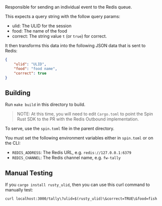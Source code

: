 Responsible for sending an individual event to the Redis queue.

This expects a query string with the follow query params:

- ulid: The ULID for the session
- food: The name of the food
- correct: The string value `t` (or `true`) for correct. 

It then transforms this data into the following JSON data that is sent to Redis:

```json
{
    "ulid": "ULID",
    "food": "food name",
    "correct": true
}
```

## Building

Run `make build` in this directory to build.

> NOTE: At this time, you will need to edit `Cargo.toml` to point the Spin Rust SDK to the PR with the Redis Outbound implementation.

To serve, use the `spin.toml` file in the parent directory.

You must set the following environment variables either in `spin.toml` or on the CLI:

- `REDIS_ADDRESS`: The Redis URL, e.g. `redis://127.0.0.1:6379`
- `REDIS_CHANNEL`: The Redis channel name, e.g. `fw-tally`

## Manual Testing

If you `cargo install rusty_ulid`, then you can use this curl command to manually test:

```
curl localhost:3000/tally\?ulid=$(rusty_ulid)\&correct=TRUE\&food=fish
```